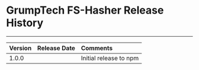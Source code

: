 # GrumpTech FS-Hasher Release History
---

Version | Release Date | Comments
:------ | :----------: | :-------
1.0.0   | <date> | Initial release to npm
